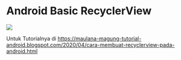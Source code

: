 # Android Basic RecyclerView


<img src="https://1.bp.blogspot.com/-9-cfdiU5VLQ/XotYHKexvPI/AAAAAAAAAOc/xSo1vdFSAjAGCPgoDIAnCa6GxFijWm_TACPcBGAYYCw/s1600/13.png">


Untuk Tutorialnya di https://maulana-magung-tutorial-android.blogspot.com/2020/04/cara-membuat-recyclerview-pada-android.html
